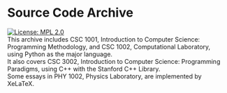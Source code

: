 # Source Code Archive
[![License: MPL 2.0](https://img.shields.io/badge/License-MPL_2.0-brightgreen.svg)](https://github.com/arsity/Archive/blob/master/LICENSE) <br>
This archive includes CSC 1001, Introduction to Computer Science: Programming Methodology, and CSC 1002, Computational Laboratory, using Python as the major language. <br>
It also covers CSC 3002, Introduction to Computer Science: Programming Paradigms, using C++ with the Stanford C++ Library. <br>
Some essays in PHY 1002, Physics Laboratory, are implemented by XeLaTeX. <br>
